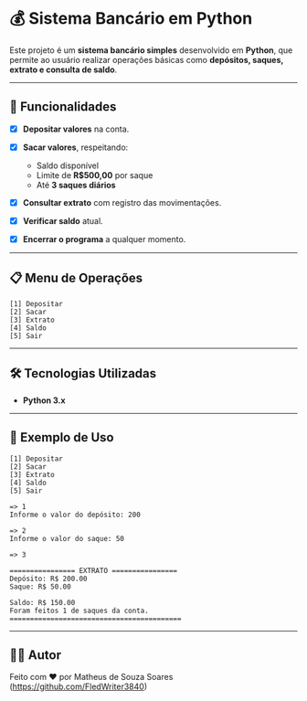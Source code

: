 # 💰 Sistema Bancário em Python

Este projeto é um **sistema bancário simples** desenvolvido em **Python**, que permite ao usuário realizar operações básicas como **depósitos, saques, extrato e consulta de saldo**.

---

## 🚀 Funcionalidades

* [x] **Depositar valores** na conta.
* [x] **Sacar valores**, respeitando:

  * Saldo disponível
  * Limite de **R\$500,00** por saque
  * Até **3 saques diários**
* [x] **Consultar extrato** com registro das movimentações.
* [x] **Verificar saldo** atual.
* [x] **Encerrar o programa** a qualquer momento.

---

## 📋 Menu de Operações

```text
[1] Depositar
[2] Sacar
[3] Extrato
[4] Saldo
[5] Sair
```

---

## 🛠️ Tecnologias Utilizadas

* **Python 3.x**

---

## 📖 Exemplo de Uso

```text
[1] Depositar
[2] Sacar
[3] Extrato
[4] Saldo
[5] Sair

=> 1
Informe o valor do depósito: 200

=> 2
Informe o valor do saque: 50

=> 3

================ EXTRATO ================
Depósito: R$ 200.00
Saque: R$ 50.00

Saldo: R$ 150.00
Foram feitos 1 de saques da conta.
==========================================
```

---

## 👨‍💻 Autor

Feito com ❤️ por Matheus de Souza Soares (https://github.com/FledWriter3840)


